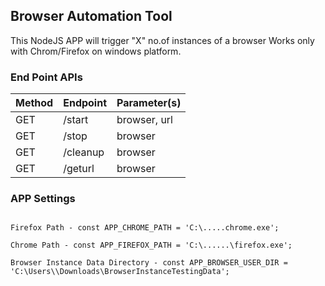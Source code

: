 ## Browser Automation Tool

This NodeJS APP will trigger "X" no.of instances of a browser
Works only with Chrom/Firefox on windows platform.

### End Point APIs

Method | Endpoint | Parameter(s)
--- | --- | --- 
GET | /start | browser, url
GET | /stop | browser
GET | /cleanup | browser
GET | /geturl | browser


### APP Settings

<code>
Firefox Path - const APP_CHROME_PATH = 'C:\.....chrome.exe';
</code>
<code>
Chrome Path - const APP_FIREFOX_PATH = 'C:\......\firefox.exe';
</code>
<code>
Browser Instance Data Directory - const APP_BROWSER_USER_DIR = 'C:\Users\\Downloads\BrowserInstanceTestingData';
</code>